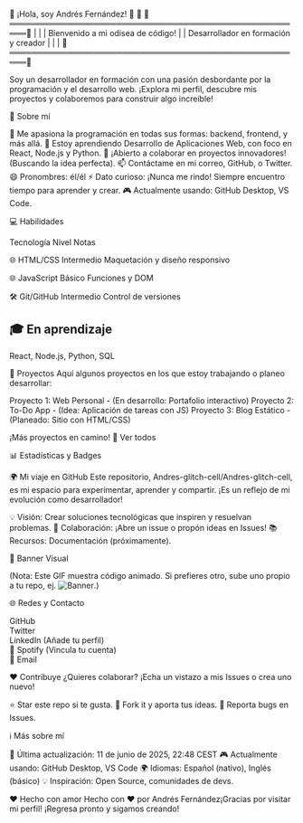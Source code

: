 🌌 ¡Hola, soy Andrés Fernández! 👋 🌌
🎨═════════════════════════════════════════════════════🎨
|                                                     |
|       Bienvenido a mi odisea de código!             |
|       Desarrollador en formación y creador          |
|                                                     |
🎨═════════════════════════════════════════════════════🎨

Soy un desarrollador en formación con una pasión desbordante por la programación y el desarrollo web. ¡Explora mi perfil, descubre mis proyectos y colaboremos para construir algo increíble!

📌 Sobre mí

👀 Me apasiona la programación en todas sus formas: backend, frontend, y más allá.
🌱 Estoy aprendiendo Desarrollo de Aplicaciones Web, con foco en React, Node.js y Python.
💞️ ¡Abierto a colaborar en proyectos innovadores! (Buscando la idea perfecta).
📫 Contáctame en mi correo, GitHub, o Twitter.
😄 Pronombres: él/él
⚡ Dato curioso: ¡Nunca me rindo! Siempre encuentro tiempo para aprender y crear.
🎮 Actualmente usando: GitHub Desktop, VS Code.


💻 Habilidades



Tecnología
Nivel
Notas



🌐 HTML/CSS
Intermedio
Maquetación y diseño responsivo


🌐 JavaScript
Básico
Funciones y DOM


🛠️ Git/GitHub
Intermedio
Control de versiones


🎓 En aprendizaje
-
React, Node.js, Python, SQL



🚀 Proyectos
Aquí algunos proyectos en los que estoy trabajando o planeo desarrollar:

Proyecto 1: Web Personal - (En desarrollo: Portafolio interactivo)
Proyecto 2: To-Do App - (Idea: Aplicación de tareas con JS)
Proyecto 3: Blog Estático - (Planeado: Sitio con HTML/CSS)

¡Más proyectos en camino! 🌟 Ver todos

📊 Estadísticas y Badges


🌍 Mi viaje en GitHub
Este repositorio, Andres-glitch-cell/Andres-glitch-cell, es mi espacio para experimentar, aprender y compartir. ¡Es un reflejo de mi evolución como desarrollador!

💡 Visión: Crear soluciones tecnológicas que inspiren y resuelvan problemas.
🤝 Colaboración: ¡Abre un issue o propón ideas en Issues!
📚 Recursos: Documentación (próximamente).


🎨 Banner Visual

(Nota: Este GIF muestra código animado. Si prefieres otro, sube uno propio a tu repo, ej. ![Banner](https://github.com/Andres-glitch-cell/Andres-glitch-cell/blob/main/programming-banner.gif).)

🌐 Redes y Contacto

GitHub  
Twitter  
LinkedIn (Añade tu perfil)  
🎵 Spotify (Vincula tu cuenta)  
📧 Email


❤️ Contribuye
¿Quieres colaborar? ¡Echa un vistazo a mis Issues o crea uno nuevo!

⭐ Star este repo si te gusta.
🍴 Fork it y aporta tus ideas.
🐛 Reporta bugs en Issues.


ℹ️ Más sobre mí

📅 Última actualización: 11 de junio de 2025, 22:48 CEST
🎮 Actualmente usando: GitHub Desktop, VS Code
🌍 Idiomas: Español (nativo), Inglés (básico)
💡 Inspiración: Open Source, comunidades de devs.


❤️ Hecho con amor
Hecho con ❤️ por Andrés Fernández¡Gracias por visitar mi perfil! ¡Regresa pronto y sigamos creando!
